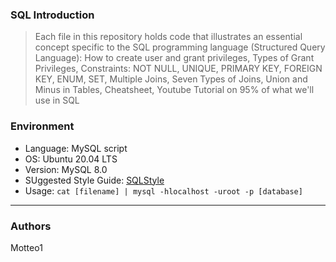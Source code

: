 ### SQL Introduction
> Each file in this repository holds code that illustrates an essential concept specific to the SQL programming language (Structured Query Language): How to create user and grant privileges, Types of Grant Privileges, Constraints: NOT NULL, UNIQUE, PRIMARY KEY, FOREIGN KEY, ENUM, SET, Multiple Joins, Seven Types of Joins, Union and Minus in Tables, Cheatsheet, Youtube Tutorial on 95% of what we'll use in SQL

### Environment
* Language: MySQL script
* OS:  Ubuntu 20.04 LTS
* Version: MySQL 8.0
* SUggested Style Guide: [SQLStyle](http://www.tomjewett.com/dbdesign/dbdesign.php?page=setops.php)
* Usage: `cat [filename] | mysql -hlocalhost -uroot -p [database]`

***

### Authors
Motteo1
